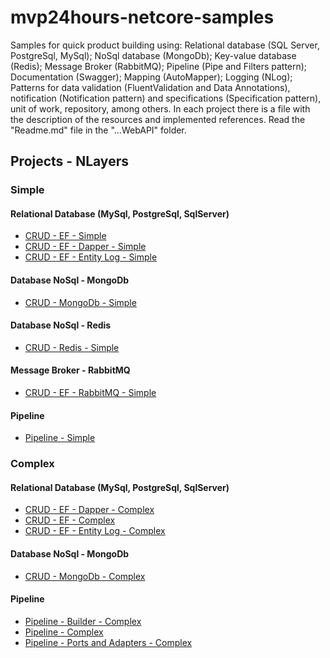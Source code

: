 # mvp24hours-netcore-samples
Samples for quick product building using: Relational database (SQL Server, PostgreSql, MySql); NoSql database (MongoDb); Key-value database (Redis); Message Broker (RabbitMQ); Pipeline (Pipe and Filters pattern); Documentation (Swagger); Mapping (AutoMapper); Logging (NLog); Patterns for data validation (FluentValidation and Data Annotations), notification (Notification pattern) and specifications (Specification pattern), unit of work, repository, among others.
In each project there is a file with the description of the resources and implemented references. Read the "Readme.md" file in the "...WebAPI" folder.

## Projects - NLayers
### Simple
#### Relational Database (MySql, PostgreSql, SqlServer)
- [CRUD - EF - Simple](https://github.com/kallebelins/mvp24hours-netcore-samples/tree/main/src/simple-crud-ef-customer-api/CustomerAPI.WebAPI)
- [CRUD - EF - Dapper - Simple](https://github.com/kallebelins/mvp24hours-netcore-samples/tree/main/src/simple-crud-ef-dapper-customer-api/CustomerAPI.WebAPI)
- [CRUD - EF - Entity Log - Simple](https://github.com/kallebelins/mvp24hours-netcore-samples/tree/main/src/simple-crud-ef-entitylog-customer-api/CustomerAPI.WebAPI)

#### Database NoSql - MongoDb
- [CRUD - MongoDb - Simple](https://github.com/kallebelins/mvp24hours-netcore-samples/tree/main/src/simple-crud-mongodb-customer-api/CustomerAPI.WebAPI)

#### Database NoSql - Redis
- [CRUD - Redis - Simple](https://github.com/kallebelins/mvp24hours-netcore-samples/tree/main/src/simple-crud-redis-customer-api/CustomerAPI.WebAPI)

#### Message Broker - RabbitMQ
- [CRUD - EF - RabbitMQ - Simple](https://github.com/kallebelins/mvp24hours-netcore-samples/tree/main/src/simple-rabbitmq-customer-api/CustomerAPI.WebAPI)

#### Pipeline
- [Pipeline - Simple](https://github.com/kallebelins/mvp24hours-netcore-samples/tree/main/src/simple-pipeline-customer-api/CustomerAPI.WebAPI)

### Complex

#### Relational Database (MySql, PostgreSql, SqlServer)
- [CRUD - EF - Dapper - Complex](https://github.com/kallebelins/mvp24hours-netcore-samples/tree/main/src/complex-crud-ef-dapper-customer-api/CustomerAPI.WebAPI)
- [CRUD - EF - Complex](https://github.com/kallebelins/mvp24hours-netcore-samples/tree/main/src/complex-crud-ef-customer-api/CustomerAPI.WebAPI)
- [CRUD - EF - Entity Log - Complex](https://github.com/kallebelins/mvp24hours-netcore-samples/tree/main/src/complex-crud-ef-entitylog-customer-api/CustomerAPI.WebAPI)

#### Database NoSql - MongoDb
- [CRUD - MongoDb - Complex](https://github.com/kallebelins/mvp24hours-netcore-samples/tree/main/src/complex-crud-mongodb-customer-api/CustomerAPI.WebAPI)

#### Pipeline
- [Pipeline - Builder - Complex](https://github.com/kallebelins/mvp24hours-netcore-samples/tree/main/src/complex-pipeline-builder-customer-api/CustomerAPI.WebAPI)
- [Pipeline - Complex](https://github.com/kallebelins/mvp24hours-netcore-samples/tree/main/src/complex-pipeline-customer-api/CustomerAPI.WebAPI)
- [Pipeline - Ports and Adapters - Complex](https://github.com/kallebelins/mvp24hours-netcore-samples/tree/main/src/complex-pipeline-ports-adapters-customer-api/CustomerAPI.WebAPI)
